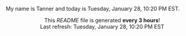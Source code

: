 My name is Tanner and today is Tuesday, January 28, 10:20 PM EST.

<p align="center">This <i>README</i> file is generated <b>every 3 hours</b>!</br>Last refresh: Tuesday, January 28, 10:20 PM EST<br /></p>
